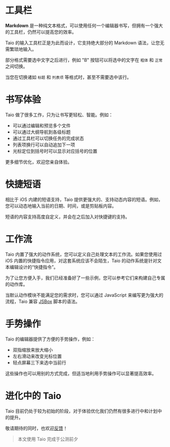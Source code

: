 # 工具栏

**Markdown** 是一种纯文本格式，可以使用任何一个编辑器书写，但拥有一个强大的工具栏，仍然可以提高您的效率。

Taio 的输入工具栏正是为此而设计，它支持绝大部分的 Markdown 语法，让您无需繁琐地输入。

部分格式需要选中文字之后进行，例如 "B" 按钮可以将选中的文字在 `粗体` 和 `正常` 之间切换。

当您在切换诸如 `标题` 和 `列表项` 等格式时，甚至不需要选中该行。

# 书写体验

Taio 做了很多工作，只为让书写更轻松、智能。例如：

- 可以通过编辑和预览多个文件
- 可以通过大纲导航到各级标题
- 通过工具栏可以切换任务的完成状态
- 列表项换行可以自动追加下一项
- 光标定位到括号时可以显示对应括号的位置

更多细节优化，欢迎您亲自体验。

# 快捷短语

相比于 iOS 内建的短语支持，Taio 提供更强大的、支持动态内容的短语。例如，您可以动态地输入当前的日期、时间，或是剪贴板内容。

短语的内容支持高度自定义，并会在之后加入对快捷键的支持。

# 工作流

Taio 内置了强大的动作系统，您可以定义自己处理文本的工作流。如果您使用过 iOS 内置的快捷指令应用，对这套系统应该不会陌生，Taio 的动作系统是针对文本编辑设计的“快捷指令”。

为了让您方便入手，我们已经准备好了一些示例，您可以参考它们来构建自己专属的动作库。

当默认动作模块不能满足您的需求时，您可以通过 JavaScript 来编写更为强大的流程，Taio 兼容 [JSBox](https://apps.apple.com/bo/app/id1312014438) 脚本的语法。

# 手势操作

Taio 的编辑器提供了方便的手势操作，例如：

- 双指缩放来放大缩小
- 左右滑动来改变光标位置
- 轻点屏幕三下来选中当前行

这些操作也可以用别的方式完成，但适当地利用手势操作可以显著提高效率。

# 进化中的 Taio

Taio 目前仍处于较为初始的阶段，对于体验优化我们仍然有很多进行中和计划中的提升。

敬请期待的同时，也欢迎[反馈](mailto:hi@taio.app?subject=Taio%20%E5%8F%8D%E9%A6%88)！

> 本文使用 Taio 完成于公测前夕